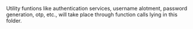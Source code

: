 Utility funtions like authentication services, username alotment, password generation, otp, etc., will take place through function calls lying in this folder.